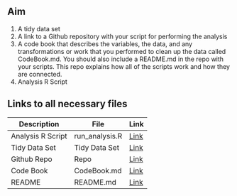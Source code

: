 ## Aim
1. A tidy data set 
2. A link to a Github repository with your script for performing the analysis 
3. A code book that describes the variables, the data, and any transformations or work that you performed to clean up the data called CodeBook.md. You should also include a README.md in the repo with your scripts. This repo explains how all of the scripts work and how they are connected.
4. Analysis R Script

## Links to all necessary files

Description | File | Link
--- | --- | ---
Analysis R Script |  run_analysis.R |  [Link](https://github.com/BlackBox712/datasciencecoursera/blob/master/course3_gettingandcleaningdata/project/run_analysis.R "run_analysis.R")
Tidy Data Set |  Tidy Data Set |  [Link](https://github.com/BlackBox712/datasciencecoursera/blob/master/course3_gettingandcleaningdata/project/tidyData.txt "tidyData.txt")
Github Repo | Repo |  [Link](https://github.com/BlackBox712/datasciencecoursera/tree/master/course3_gettingandcleaningdata/project "Click to go to Repo")
Code Book | CodeBook.md |  [Link](https://github.com/BlackBox712/datasciencecoursera/blob/master/course3_gettingandcleaningdata/project/CodeBook.md "CodeBook.md")
README | README.md |  [Link](https://github.com/BlackBox712/datasciencecoursera/blob/master/course3_gettingandcleaningdata/project/README.md "README.md")
